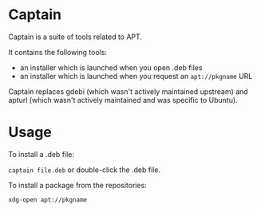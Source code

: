 # Captain

Captain is a suite of tools related to APT.

It contains the following tools:

- an installer which is launched when you open .deb files
- an installer which is launched when you request an `apt://pkgname` URL

Captain replaces gdebi (which wasn't actively maintained upstream) and apturl (which wasn't actively maintained and was specific to Ubuntu).

# Usage

To install a .deb file:

`captain file.deb` or double-click the .deb file.

To install a package from the repositories:

`xdg-open apt://pkgname`

